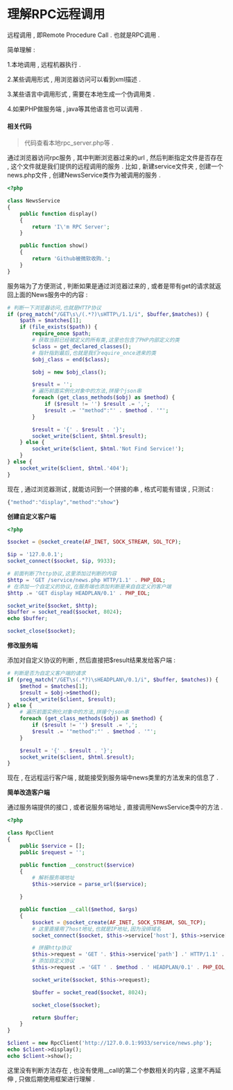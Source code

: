 # 理解RPC远程调用

远程调用 , 即Remote Procedure Call . 也就是RPC调用 .

简单理解 :

1.本地调用 , 远程机器执行 .

2.某些调用形式 , 用浏览器访问可以看到xml描述 .

3.某些语言中调用形式 , 需要在本地生成一个伪调用类 .

4.如果PHP做服务端 , java等其他语言也可以调用 .

#### 相关代码

> 代码查看本地rpc\_server.php等 .

通过浏览器访问rpc服务 , 其中判断浏览器过来的url , 然后判断指定文件是否存在 , 这个文件就是我们提供的远程调用的服务 . 比如 , 新建service文件夹 , 创建一个news.php文件 , 创建NewsService类作为被调用的服务 .

```php
<?php

class NewsService
{
    public function display()
    {
        return 'I\'m RPC Server';
    }

    public function show()
    {
        return 'Github被微软收购.';
    }
}
```

服务端为了方便测试 , 判断如果是通过浏览器过来的 , 或者是带有get的请求就返回上面的News服务中的内容 :

```php
# 判断一下浏览器访问,也就是HTTP协议
if (preg_match("/GET\s\/(.*?)\sHTTP\/1.1/i", $buffer,$matches)) {
    $path = $matches[1];
    if (file_exists($path)) {
        require_once $path;
        # 获取当前已经被定义的所有类,这里也包含了PHP内部定义的类
        $class = get_declared_classes();
        # 指针指到最后,也就是我们require_once进来的类
        $obj_class = end($class);

        $obj = new $obj_class();

        $result = '';
        # 遍历前面实例化对象中的方法,拼接个json串
        foreach (get_class_methods($obj) as $method) {
            if ($result != '') $result .= ',';
            $result .= '"method":"' . $method . '"';
        }

        $result = '{' . $result . '}';
        socket_write($client, $html.$result);
    } else {
        socket_write($client, $html.'Not Find Service!');
    }
} else {
    socket_write($client, $html.'404');
}
```

现在 , 通过浏览器测试 , 就能访问到一个拼接的串 , 格式可能有错误 , 只测试 :

```js
{"method":"display","method":"show"}
```

**创建自定义客户端**

```php
<?php

$socket = @socket_create(AF_INET, SOCK_STREAM, SOL_TCP);

$ip = '127.0.0.1';
socket_connect($socket, $ip, 9933);

# 前面判断了http协议,这里添加过判断的内容
$http = 'GET /service/news.php HTTP/1.1' . PHP_EOL;
# 在添加一个自定义的协议,在服务端也添加判断是来自自定义的客户端
$http .= 'GET display HEADPLAN/0.1' . PHP_EOL;

socket_write($socket, $http);
$buffer = socket_read($socket, 8024);
echo $buffer;

socket_close($socket);
```

**修改服务端**

添加对自定义协议的判断 , 然后直接把$result结果发给客户端 :

```php
# 判断是否为自定义客户端的请求
if (preg_match("/GET\s(.*?)\sHEADPLAN\/0.1/i", $buffer, $matches)) {
    $method = $matches[1];
    $result = $obj->$method();
    socket_write($client, $result);
} else {
    # 遍历前面实例化对象中的方法,拼接个json串
    foreach (get_class_methods($obj) as $method) {
        if ($result != '') $result .= ',';
        $result .= '"method":"' . $method . '"';
    }

    $result = '{' . $result . '}';
    socket_write($client, $html.$result);
}
```

现在 , 在远程运行客户端 , 就能接受到服务端中news类里的方法发来的信息了 .

**简单改造客户端**

通过服务端提供的接口 , 或者说服务端地址 , 直接调用NewsService类中的方法 . 

```php
<?php

class RpcClient
{
    public $service = [];
    public $request = '';

    public function __construct($service)
    {
        # 解析服务端地址
        $this->service = parse_url($service);

    }

    public function __call($method, $args)
    {
        $socket = @socket_create(AF_INET, SOCK_STREAM, SOL_TCP);
        # 这里直接用了host地址,也就是IP地址,因为没绑域名
        socket_connect($socket, $this->service['host'], $this->service['port']);

        # 拼接http协议
        $this->request = 'GET '. $this->service['path'] .' HTTP/1.1' . PHP_EOL;
        # 添加自定义协议
        $this->request .= 'GET ' . $method . ' HEADPLAN/0.1' . PHP_EOL;

        socket_write($socket, $this->request);

        $buffer = socket_read($socket, 8024);

        socket_close($socket);

        return $buffer;
    }
}

$client = new RpcClient('http://127.0.0.1:9933/service/news.php');
echo $client->display();
echo $client->show();
```

这里没有判断方法存在 , 也没有使用\_\_call的第二个参数相关的内容 , 这里不再延伸 , 只做后期使用框架进行理解 .

